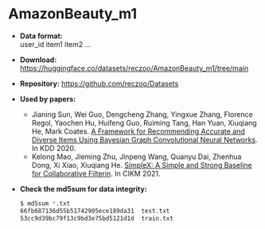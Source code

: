 # AmazonBeauty_m1

+ **Data format:**  
user_id item1 item2 ...

+ **Download:** https://huggingface.co/datasets/reczoo/AmazonBeauty_m1/tree/main
+ **Repository:** https://github.com/reczoo/Datasets

+ **Used by papers:** 
    - Jianing Sun, Wei Guo, Dengcheng Zhang, Yingxue Zhang, Florence Regol, Yaochen Hu, Huifeng Guo, Ruiming Tang, Han Yuan, Xiuqiang He, Mark Coates. [A Framework for Recommending Accurate and Diverse Items Using Bayesian Graph Convolutional Neural Networks](https://hyclex.github.io/papers/paper_sun2019BGCN.pdf). In KDD 2020.
    - Kelong Mao, Jieming Zhu, Jinpeng Wang, Quanyu Dai, Zhenhua Dong, Xi Xiao, Xiuqiang He. [SimpleX: A Simple and Strong Baseline for Collaborative Filterin](https://arxiv.org/abs/2109.12613). In CIKM 2021.

+ **Check the md5sum for data integrity:**
    ```bash
    $ md5sum *.txt
    66fb687136d55b51742905ece189da31  test.txt
    53cc9d39bc79f13c9bd3e75bd5121d1d  train.txt
    ```
